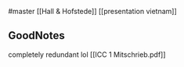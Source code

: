 #master 
[[Hall & Hofstede]]
[[presentation vietnam]]

## GoodNotes
completely redundant lol
[[ICC 1 Mitschrieb.pdf]]